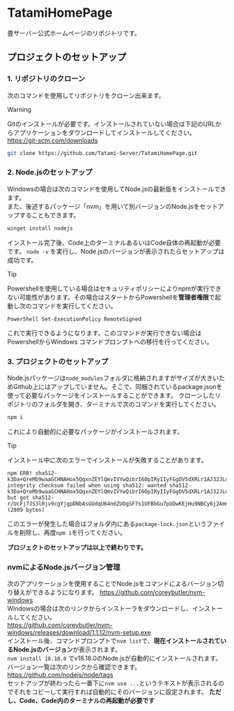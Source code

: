 # TatamiHomePage
畳サーバー公式ホームページのリポジトリです。
## プロジェクトのセットアップ
### 1. リポジトリのクローン
次のコマンドを使用してリポジトリをクローン出来ます。
> [!WARNING]
> Gitのインストールが必要です。インストールされていない場合は下記のURLからアプリケーションをダウンロードしてインストールしてください。  
> https://git-scm.com/downloads
```sh
git clone https://github.com/Tatami-Server/TatamiHomePage.git
```
### 2. Node.jsのセットアップ
Windowsの場合は次のコマンドを使用してNode.jsの最新版をインストールできます。  
また、後述するパッケージ「nvm」を用いて別バージョンのNode.jsをセットアップすることもできます。
```sh
winget install nodejs
```
インストール完了後、Code上のターミナルあるいはCode自体の再起動が必要です。
`node -v` を実行し、Node.jsのバージョンが表示されたらセットアップは成功です。
> [!TIP]
> Powershellを使用している場合はセキュリティポリシーによりnpmが実行できない可能性があります。その場合はスタートからPowershellを**管理者権限**で起動し次のコマンドを実行してください。
> ```
> PowerShell Set-ExecutionPolicy RemoteSigned
> ```
> これで実行できるようになります。このコマンドが実行できない場合はPowershellからWindows コマンドプロンプトへの移行を行ってください。

### 3. プロジェクトのセットアップ
Node.jsパッケージは`node_modules`フォルダに格納されますがサイズが大きいためGithub上にはアップしていません。そこで、同梱されているpackage.jsonを使って必要なパッケージをインストールすることができます。
クローンしたリポジトリのフォルダを開き、ターミナルで次のコマンドを実行してください。
```sh
npm i
```
これにより自動的に必要なパッケージがインストールされます。
> [!TIP]
> インストール中に次のエラーでインストールが失敗することがあります。
> ```
> npm ERR! sha512-k3Da+QreMb9waaGCHNAHox5QqxnZEYlQmvIVYwQibrI6OpIRyIIyFGgDV5dXRLr1AJ32JLqEh0VxQEq20dFskw== integrity checksum failed when using sha512: wanted sha512-k3Da+QreMb9waaGCHNAHox5QqxnZEYlQmvIVYwQibrI6OpIRyIIyFGgDV5dXRLr1AJ32JLqEh0VxQEq20dFskw== but got sha512-r/UcFj7JS3lRjv9cgYjgpDNbAsGUdqU64n6ZUOgSF7s1UFBbGu7pUDwKEjHu9NBCy6j2AmmjNW4rijR4De65eA==. (2809 bytes)
> ```
> このエラーが発生した場合はフォルダ内にある`package-lock.json`というファイルを削除し、再度`npm i`を行ってください。

**プロジェクトのセットアップは以上で終わりです。**

### nvmによるNode.jsバージョン管理
次のアプリケーションを使用することでNode.jsをコマンドによるバージョン切り替えができるようになります。
https://github.com/coreybutler/nvm-windows  
Windowsの場合は次のリンクからインストーラをダウンロードし、インストールしてください。  
https://github.com/coreybutler/nvm-windows/releases/download/1.1.12/nvm-setup.exe  
インストール後、コマンドプロンプトで`nvm list`で、**現在インストールされているNode.jsのバージョン**が表示されます。  
`nvm install 18.18.0` でv18.18.0のNode.jsが自動的にインストールされます。バージョン一覧は次のリンクから確認できます。  
https://github.com/nodejs/node/tags  
セットアップが終わったら一番下に`nvm use ...`というテキストが表示されるのでそれをコピーして実行すれば自動的にそのバージョンに設定されます。
**ただし、Code、Code内のターミナルの再起動が必要です**
